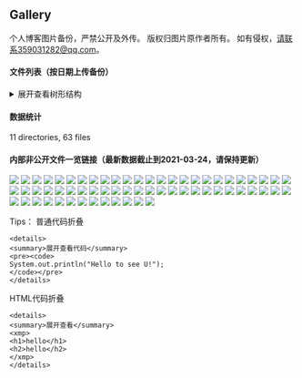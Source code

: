 ## Gallery

个人博客图片备份，严禁公开及外传。
版权归图片原作者所有。
如有侵权，请联系359031282@qq.com。

#### 文件列表（按日期上传备份）
<details>
<summary>展开查看树形结构</summary>
<pre><code>
gallery
├── 2020
│   ├── 08
│   │   └── 20200824235706.png
│   ├── 09
│   │   ├── 20200902105627.png
│   │   ├── 20200902105839.png
│   │   ├── 20200907114452.png
│   │   ├── 20200908190827.png
│   │   ├── 20200911101335.png
│   │   ├── 20200914112814.png
│   │   ├── 20200914131218.png
│   │   ├── 20200921163453.png
│   │   └── 20200928112850.png
│   ├── 10
│   │   ├── 20201016140931.png
│   │   ├── 20201016160644.png
│   │   ├── 20201018122338.png
│   │   ├── 20201018122448.png
│   │   ├── 20201030135942.png
│   │   ├── 20201102140210.png
│   │   ├── 20201103180705.png
│   │   ├── 20201103182734.png
│   │   └── 20201103182822.png
│   ├── 11
│   │   ├── 20201119185305.png
│   │   ├── 20201124160042.png
│   │   ├── 20201124160710.png
│   │   ├── 20201124161425.png
│   │   ├── 20201124162100.png
│   │   ├── 20201124162130.png
│   │   ├── 20201130165951.png
│   └── 12
│       ├── 20201204144639.png
│       ├── 20201204145732.png
│       ├── 20201204165205.png
│       ├── 20201229183009.png
├── 2021
│   ├── 01
│   │   ├── 20210104173628.png
│   │   ├── 20210104182311.png
│   │   ├── 20210104182513.png
│   │   ├── 20210104183547.png
│   │   ├── 20210104185036.png
│   │   ├── 20210106184745.png
│   │   ├── 20210115145029.png
│   │   ├── 20210115145221.png
│   │   ├── 20210115150003.png
│   │   ├── 20210115190302.png
│   │   ├── 20210118145756.png
│   │   ├── 20210118145844.png
│   │   ├── 20210118145853.png
│   │   ├── 20210127174549.png
│   │   ├── 20210127175623.png
│   │   ├── 20210127175834.png
│   │   ├── 20210127175948.png
│   │   └── 20210127183159.png
│   ├── 02
│   │   ├── 20210204112722.png
│   │   ├── 20210204112750.png
│   │   ├── 20210219225152.png
│   │   ├── 20210219225308.png
│   │   ├── 20210219225342.png
│   │   └── 20210219225421.png
│   └── 03
│       ├── 20210305131922.png
│       ├── 20210305132004.png
│       ├── 20210318112926.png
│       ├── 20210324103941.png
│       └── 20210324104755.png
│   ├── 20210324112317.png
│   ├── 20210324112404.png
│   └── 20210324113648.png
├── README.md
└── qrcode
    └── WechatIMG290.jpeg
</code></pre>
</details>

#### 数据统计
11 directories, 63 files

#### 内部非公开文件一览链接（最新数据截止到2021-03-24，请保持更新）

![](https://gitee.com/tec-cloud/gallery/raw/master/2020/08/20200824235706.png)
![](https://gitee.com/tec-cloud/gallery/raw/master/2020/09/20200902105627.png)
![](https://gitee.com/tec-cloud/gallery/raw/master/2020/09/20200902105839.png)
![](https://gitee.com/tec-cloud/gallery/raw/master/2020/09/20200907114452.png)
![](https://gitee.com/tec-cloud/gallery/raw/master/2020/09/20200908190827.png)
![](https://gitee.com/tec-cloud/gallery/raw/master/2020/09/20200911101335.png)
![](https://gitee.com/tec-cloud/gallery/raw/master/2020/09/20200914112814.png)
![](https://gitee.com/tec-cloud/gallery/raw/master/2020/09/20200914131218.png)
![](https://gitee.com/tec-cloud/gallery/raw/master/2020/09/20200921163453.png)
![](https://gitee.com/tec-cloud/gallery/raw/master/2020/09/20200928112850.png)
![](https://gitee.com/tec-cloud/gallery/raw/master/2020/10/20201016140931.png)
![](https://gitee.com/tec-cloud/gallery/raw/master/2020/10/20201016160644.png)
![](https://gitee.com/tec-cloud/gallery/raw/master/2020/10/20201018122338.png)
![](https://gitee.com/tec-cloud/gallery/raw/master/2020/10/20201018122448.png)
![](https://gitee.com/tec-cloud/gallery/raw/master/2020/10/20201030135942.png)
![](https://gitee.com/tec-cloud/gallery/raw/master/2020/10/20201102140210.png)
![](https://gitee.com/tec-cloud/gallery/raw/master/2020/10/20201103180705.png)
![](https://gitee.com/tec-cloud/gallery/raw/master/2020/10/20201103182734.png)
![](https://gitee.com/tec-cloud/gallery/raw/master/2020/10/20201103182822.png)
![](https://gitee.com/tec-cloud/gallery/raw/master/2020/11/20201119185305.png)
![](https://gitee.com/tec-cloud/gallery/raw/master/2020/11/20201124160042.png)
![](https://gitee.com/tec-cloud/gallery/raw/master/2020/11/20201124160710.png)
![](https://gitee.com/tec-cloud/gallery/raw/master/2020/11/20201124161425.png)
![](https://gitee.com/tec-cloud/gallery/raw/master/2020/11/20201124162100.png)
![](https://gitee.com/tec-cloud/gallery/raw/master/2020/11/20201124162130.png)
![](https://gitee.com/tec-cloud/gallery/raw/master/2020/11/20201130165951.png)
![](https://gitee.com/tec-cloud/gallery/raw/master/2020/12/20201204144639.png)
![](https://gitee.com/tec-cloud/gallery/raw/master/2020/12/20201204145732.png)
![](https://gitee.com/tec-cloud/gallery/raw/master/2020/12/20201204165205.png)
![](https://gitee.com/tec-cloud/gallery/raw/master/2020/12/20201229183009.png)
![](https://gitee.com/tec-cloud/gallery/raw/master/2021/01/20210104173628.png)
![](https://gitee.com/tec-cloud/gallery/raw/master/2021/01/20210104182311.png)
![](https://gitee.com/tec-cloud/gallery/raw/master/2021/01/20210104182513.png)
![](https://gitee.com/tec-cloud/gallery/raw/master/2021/01/20210104183547.png)
![](https://gitee.com/tec-cloud/gallery/raw/master/2021/01/20210104185036.png)
![](https://gitee.com/tec-cloud/gallery/raw/master/2021/01/20210106184745.png)
![](https://gitee.com/tec-cloud/gallery/raw/master/2021/01/20210115145029.png)
![](https://gitee.com/tec-cloud/gallery/raw/master/2021/01/20210115145221.png)
![](https://gitee.com/tec-cloud/gallery/raw/master/2021/01/20210115150003.png)
![](https://gitee.com/tec-cloud/gallery/raw/master/2021/01/20210115190302.png)
![](https://gitee.com/tec-cloud/gallery/raw/master/2021/01/20210118145756.png)
![](https://gitee.com/tec-cloud/gallery/raw/master/2021/01/20210118145844.png)
![](https://gitee.com/tec-cloud/gallery/raw/master/2021/01/20210118145853.png)
![](https://gitee.com/tec-cloud/gallery/raw/master/2021/01/20210127174549.png)
![](https://gitee.com/tec-cloud/gallery/raw/master/2021/01/20210127175623.png)
![](https://gitee.com/tec-cloud/gallery/raw/master/2021/01/20210127175834.png)
![](https://gitee.com/tec-cloud/gallery/raw/master/2021/01/20210127175948.png)
![](https://gitee.com/tec-cloud/gallery/raw/master/2021/01/20210127183159.png)
![](https://gitee.com/tec-cloud/gallery/raw/master/2021/02/20210204112722.png)
![](https://gitee.com/tec-cloud/gallery/raw/master/2021/02/20210204112750.png)
![](https://gitee.com/tec-cloud/gallery/raw/master/2021/02/20210219225152.png)
![](https://gitee.com/tec-cloud/gallery/raw/master/2021/02/20210219225308.png)
![](https://gitee.com/tec-cloud/gallery/raw/master/2021/02/20210219225342.png)
![](https://gitee.com/tec-cloud/gallery/raw/master/2021/02/20210219225421.png)
![](https://gitee.com/tec-cloud/gallery/raw/master/2021/03/20210305131922.png)
![](https://gitee.com/tec-cloud/gallery/raw/master/2021/03/20210305132004.png)
![](https://gitee.com/tec-cloud/gallery/raw/master/2021/03/20210318112926.png)
![](https://gitee.com/tec-cloud/gallery/raw/master/2021/03/20210324103941.png)
![](https://gitee.com/tec-cloud/gallery/raw/master/2021/03/20210324104755.png)
![](https://gitee.com/tec-cloud/gallery/raw/master/2021/20210324112317.png)
![](https://gitee.com/tec-cloud/gallery/raw/master/2021/20210324112404.png)
![](https://gitee.com/tec-cloud/gallery/raw/master/2021/20210324113648.png)
![](https://gitee.com/tec-cloud/gallery/raw/master/qrcode/WechatIMG290.jpeg)


Tips：
普通代码折叠
```
<details>
<summary>展开查看代码</summary>
<pre><code>
System.out.println("Hello to see U!");
</code></pre>
</details>
```
HTML代码折叠
```
<details>
<summary>展开查看</summary>
<xmp>
<h1>hello</h1>
<h2>hello</h2>
</xmp>
</details>
```